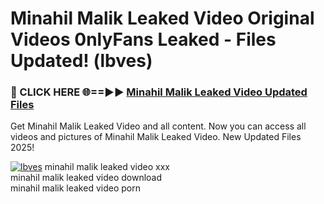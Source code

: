 # Minahil Malik Leaked Video Original Videos 0nlyFans Leaked - Files Updated! (lbves)

<h3>🔴 CLICK HERE 🌐==►► <a href="https://tinyurl.com/4seja8ks" rel="nofollow">Minahil Malik Leaked Video Updated Files</a></h3>

Get Minahil Malik Leaked Video and all content. Now you can access all videos and pictures of Minahil Malik Leaked Video. New Updated Files 2025!

[![lbves](https://i.imgur.com/EWjZXRe.gif)](https://tinyurl.com/4seja8ks)
minahil malik leaked video xxx<br>
minahil malik leaked video download<br>
minahil malik leaked video porn